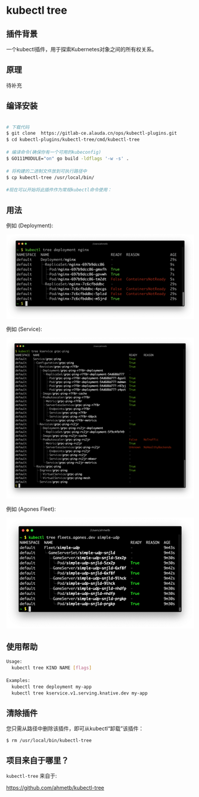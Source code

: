 
# kubectl tree

## 插件背景
一个kubectl插件，用于探索Kubernetes对象之间的所有权关系。

## 原理
待补充

## 编译安装

```sh

# 下载代码
$ git clone  https://gitlab-ce.alauda.cn/ops/kubectl-plugins.git
$ cd kubectl-plugins/kubectl-tree/cmd/kubectl-tree

# 编译命令(确保你有一个可用的kubeconfig)
$ GO111MODULE="on" go build -ldflags '-w -s' .

# 将构建的二进制文件放到可执行路径中
$ cp kubectl-tree /usr/local/bin/

#现在可以开始将此插件作为常规kubectl命令使用：

```

## 用法

例如 (Deployment):

![example Kubernetes deployment object hierarchy](assets/example-1.png)

例如 (Service):

![example Kubernetes object hierarchy with Knative Service](assets/example-2.png)

例如 (Agones Fleet):

![example Kubernetes object hierarchy with Agones Fleet](assets/example-3.png)

## 使用帮助
```sh
Usage:
  kubectl tree KIND NAME [flags]

Examples:
  kubectl tree deployment my-app
  kubectl tree kservice.v1.serving.knative.dev my-app
```

## 清除插件

您只需从路径中删除该插件，即可从kubectl“卸载”该插件：

    $ rm /usr/local/bin/kubectl-tree

## 项目来自于哪里？

`kubectl-tree` 来自于:

https://github.com/ahmetb/kubectl-tree
